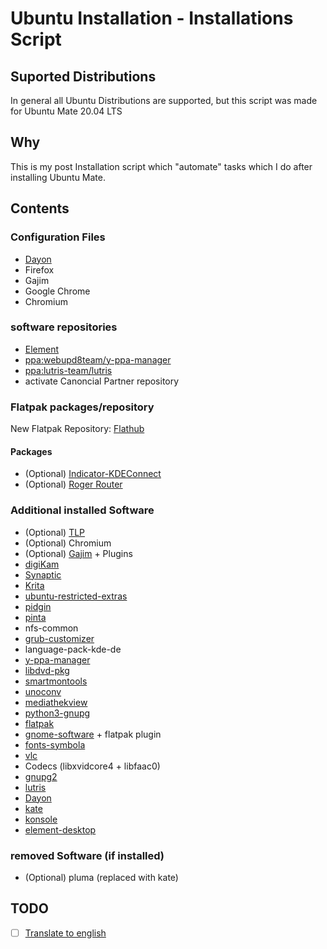 # Ubuntu Installation - Installations Script
## Suported Distributions
In general all Ubuntu Distributions are supported, but this script was made for Ubuntu Mate 20.04 LTS

## Why
This is my post Installation script which "automate" tasks which I do after installing Ubuntu Mate.

## Contents
### Configuration Files
- [Dayon](https://github.com/RetGal/Dayon)
- Firefox
- Gajim
- Google Chrome
- Chromium

### software repositories
- [Element](https://element.io/get-started)
- [ppa:webupd8team/y-ppa-manager](https://launchpad.net/y-ppa-manager)
- [ppa:lutris-team/lutris](https://lutris.net/)
- activate Canoncial Partner repository

### Flatpak packages/repository
New Flatpak Repository: [Flathub](https://flathub.org)
#### Packages
- (Optional) [Indicator-KDEConnect](https://flathub.org/apps/details/com.github.bajoja.indicator-kdeconnect)
- (Optional) [Roger Router](https://flathub.org/apps/details/org.tabos.roger)

### Additional installed Software
- (Optional) [TLP](https://linrunner.de/tlp/)
- (Optional) Chromium
- (Optional) [Gajim](https://gajim.org/) + Plugins
- [digiKam](https://www.digikam.org/)
- [Synaptic](https://www.nongnu.org/synaptic/)
- [Krita](https://krita.org)
- [ubuntu-restricted-extras](https://help.ubuntu.com/community/RestrictedFormats)
- [pidgin](https://www.pidgin.im/)
- [pinta](https://www.pinta-project.com/)
- nfs-common
- [grub-customizer](https://launchpad.net/grub-customizer)
- language-pack-kde-de
- [y-ppa-manager](https://launchpad.net/y-ppa-manager)
- [libdvd-pkg](https://www.videolan.org/developers/libdvdcss.html)
- [smartmontools](https://www.smartmontools.org/)
- [unoconv](https://github.com/unoconv/unoconv)
- [mediathekview](https://mediathekview.de/)
- [python3-gnupg](https://pypi.org/project/python-gnupg/)
- [flatpak](https://flatpak.org/)
- [gnome-software](https://gitlab.gnome.org/GNOME/gnome-software) + flatpak plugin
- [fonts-symbola](https://fontlibrary.org/de/font/symbola)
- [vlc](https://www.videolan.org/vlc/index.de.html)
- Codecs (libxvidcore4 + libfaac0)
- [gnupg2](https://gnupg.org/)
- [lutris](https://lutris.net/)
- [Dayon](https://github.com/RetGal/Dayon)
- [kate](https://kate-editor.org)
- [konsole](https://konsole.kde.org/)
- [element-desktop](https://element.io/get-started)

### removed Software (if installed)
- (Optional) pluma (replaced with kate)

## TODO
- [ ] [Translate to english](https://github.com/Ubuntu-Installation/Installations-Script/issues/1)
